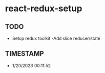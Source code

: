 # react-redux-setup

## TODO

- Setup redux toolkit
-Add slice reducer/state


## TIMESTAMP

- 1/20/2023 00:11:52

